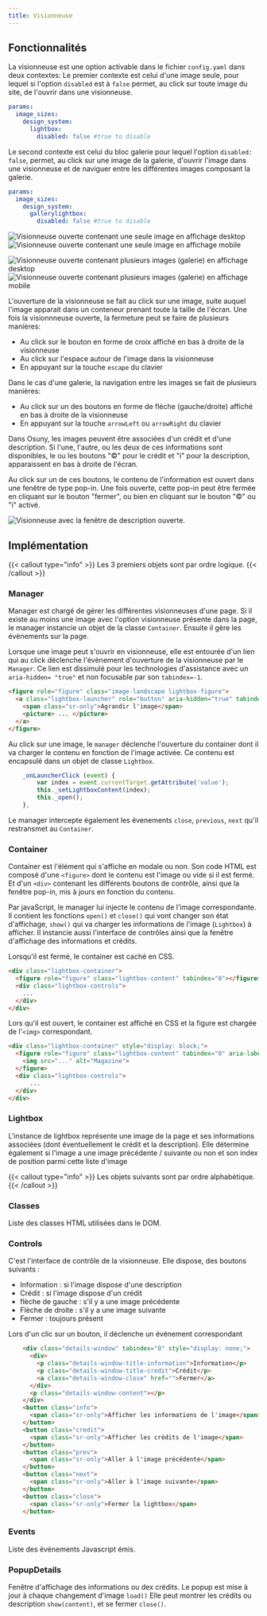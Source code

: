 ```yaml
---
title: Visionneuse
---
```


## Fonctionnalités
La visionneuse est une option activable dans le fichier `config.yaml` dans deux contextes: 
Le premier contexte est celui d'une image seule, pour lequel si l'option `disabled` est à `false` permet, au click sur toute image du site, de l'ouvrir dans une visionneuse.

``` yaml
params:
  image_sizes:
    design_system:
      lightbox:
        disabled: false #true to disable
```

Le second contexte est celui du bloc galerie pour lequel l'option `disabled: false`, permet, au click sur une image de la galerie, d'ouvrir l'image dans une visionneuse et de naviguer entre les différentes images composant la galerie.

``` yaml
params:
  image_sizes:
    design_system:
      gallerylightbox:
        disabled: false #true to disable
``` 

![](images/lightbox-image-seule.png "Visionneuse ouverte contenant une seule image en affichage desktop")
![](images/lightbox-image-seule-mobile.png "Visionneuse ouverte contenant une seule image en affichage mobile")

![](images/lightbox-gallery.png "Visionneuse ouverte contenant plusieurs images (galerie) en affichage desktop")
![](images/lightbox-gallery-mobile.png "Visionneuse ouverte contenant plusieurs images (galerie) en affichage mobile")

L'ouverture de la visionneuse se fait au click sur une image, suite auquel l'image apparait dans un conteneur prenant toute la taille de l'écran.
Une fois la visionnneuse ouverte, la fermeture peut se faire de plusieurs manières: 
- Au click sur le bouton en forme de croix affiché en bas à droite de la visionneuse
- Au click sur l'espace autour de l'image dans la visionneuse
- En appuyant sur la touche `escape` du clavier

Dans le cas d'une galerie, la navigation entre les images se fait de plusieurs manières: 
- Au click sur un des boutons en forme de flèche (gauche/droite) affiché en bas à droite de la visionneuse
- En appuyant sur la touche `arrowLeft` ou `arrowRight` du clavier

Dans Osuny, les images peuvent être associées d'un crédit et d'une description.
Si l'une, l'autre, ou les deux de ces informations sont disponibles, le ou les boutons "©" pour le crédit et "i" pour la description, apparaissent en bas à droite de l'écran.

Au click sur un de ces boutons, le contenu de l'information est ouvert dans une fenêtre de type pop-in.
Une fois ouverte, cette pop-in peut être fermée en cliquant sur le bouton "fermer", ou bien en cliquant sur le bouton "©" ou "i" activé.

![](images/lightbox-gallery-popup.png "Visionneuse avec la fenêtre de description ouverte.")

## Implémentation
{{< callout type="info" >}}
  Les 3 premiers objets sont par ordre logique.
{{< /callout >}}

### Manager
Manager est chargé de gérer les différentes visionneuses d'une page. 
Si il existe au moins une image avec l'option visionneuse présente dans la page, le manager instancie un objet de la classe `Container`.
Ensuite il gère les évènements sur la page.

Lorsque une image peut s'ouvrir en visionneuse, elle est entourée d'un lien qui au click déclenche l'évènement d'ouverture de la visionneuse par le `Manager`.
Ce lien est dissimulé pour les technologies d'assistance avec un `aria-hidden= "true"` et non focusable par son `tabindex=-1`.
``` HTML
<figure role="figure" class="image-landscape lightbox-figure">
  <a class="lightbox-launcher" role="button" aria-hidden="true" tabindex="-1" data-lightbox="{}" href="[imgurl]" value="0">
    <span class="sr-only">Agrandir l'image</span>
    <picture> ... </picture>
  </a>
</figure>
```
Au click sur une image, le `manager` déclenche l'ouverture du container dont il va charger le contenu en fonction de l'image activée.
Ce contenu est encapsulé dans un objet de classe `Lightbox`.

``` javaScript {filename="manager.js"}
    _onLauncherClick (event) {
        var index = event.currentTarget.getAttribute('value');
        this._setLightboxContent(index);
        this._open();
    },
```
Le manager intercepte également les évenements `close`, `previous`, `next` qu'il restransmet au `Container`.

### Container
Container est l'élément qui s'affiche en modale ou non.
Son code HTML est composé d'une `<figure>` dont le contenu est l'image ou vide si il est fermé. Et d'un `<div>` contenant les différents boutons de contrôle, ainsi que la fenêtre pop-in, mis à jours en fonction du contenu.

Par javaScript, le manager lui injecte le contenu de l'image correspondante.
Il contient les fonctions `open()` et `close()` qui vont changer son état d'affichage, `show()` qui va charger les informations de l'image (`Lightbox`) à afficher.
Il instancie aussi l'interface de contrôles ainsi que la fenêtre d'affichage des informations et crédits.

Lorsqu'il est fermé, le container est caché en CSS.
``` HTML
<div class="lightbox-container">
  <figure role="figure" class="lightbox-content" tabindex="0"></figure>
  <div class="lightbox-controls">
    ...
  </div>
</div>
```

Lors qu'il est ouvert, le container est affiché en CSS et la figure est chargée de l'`<img>` correspondant.
```HTML 
<div class="lightbox-container" style="display: block;">
  <figure role="figure" class="lightbox-content" tabindex="0" aria-label="Magazine">
    <img src="..." alt="Magazine">
  </figure>
  <div class="lightbox-controls">
      ...
  </div>
</div>
```

### Lightbox
L'instance de lightbox représente une image de la page et ses informations associées (dont éventuellement le crédit et la description).
Elle détermine également si l'image a une image précédente / suivante ou non et son index de position parmi cette liste d'image

{{< callout type="info" >}}
  Les objets suivants sont par ordre alphabétique.
{{< /callout >}}

### Classes
Liste des classes HTML utilisées dans le DOM.

### Controls
C'est l'interface de contrôle de la visionneuse.
Elle dispose, des boutons suivants :
- Information : si l'image dispose d'une description
- Crédit : si l'image dispose d'un crédit
- flèche de gauche : s'il y a une image précédente
- Flèche de droite : s'il y a une image suivante
- Fermer : toujours présent

Lors d'un clic sur un bouton, il déclenche un événement correspondant


``` HTML
    <div class="details-window" tabindex="0" style="display: none;">
      <div>
        <p class="details-window-title-information">Information</p>
        <p class="details-window-title-credit">Crédit</p>
        <a class="details-window-close" href="">Fermer</a>
      </div>
      <p class="details-window-content"></p>
    </div>
    <button class="info">
      <span class="sr-only">Afficher les informations de l'image</span>
    </button>
    <button class="credit">
      <span class="sr-only">Afficher les crédits de l'image</span>
    </button>
    <button class="prev">
      <span class="sr-only">Aller à l'image précédente</span>
    </button>
    <button class="next">
      <span class="sr-only">Aller à l'image suivante</span>
    </button>
    <button class="close">
      <span class="sr-only">Fermer la lightbox</span>
    </button>
```
### Events
Liste des événements Javascript émis.

### PopupDetails
Fenêtre d'affichage des informations ou dex crédits. 
Le popup est mise à jour à chaque changement d'image `load()`
Elle peut montrer les crédits ou description `show(content)`, et se fermer `close()`.
